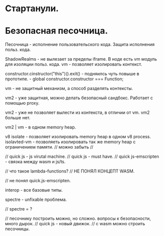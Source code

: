 # Стартанули.

# Безопасная песочница.
Песочница - исполнение пользовательского кода.
Защита исполнения польз. кода.

ShadowRealms - не вылезает за пределы iframe.
В ноде есть vm модуль для изоляции польз. кода.
vm - позволяет изолировать контекст.

constructor.cinstructor("this")().exit() - подняилсь чуть повыше в прототипе. - global
constructor.constructor === Function;

vm - не защитный механизм, а способ разделять контексты.

vm2 - уже защитная, можно делать безопасный сандбокс. Работает с помощью proxy.

vm2 - уже не позволяет вылести из контекста, в отличии от vm.
vm2 больше нет.

vm2 | vm - в одном memory heap.

v8 isolate - позволяет изолировать memory heap в одном v8 process.
isolavted-vm - позволяеть изолировать так же memory heap с ограничением памяти. // можно забыть //

// quick js - js virutal machine.
// quick js - must have.
// quick js-emscripten - связка между wasm и js/ts.

// что такое lambda-functions?
// НЕ ПОНЯЛ КОНЦЕПТ WASM.

// не понял quick.js-emscripten.


interop - все базовые типы.

spectre - unfixable проблема. 

// spectre = ?

// песочнику построить можно, но сложно. вопросы к безопасности, много дырок.
// quick js - новый движок.
// с wasm можно строить песочницы.